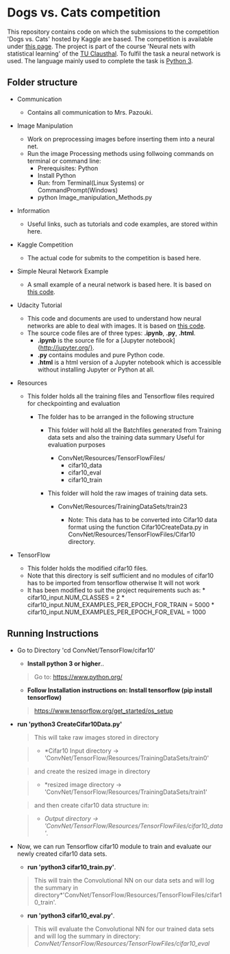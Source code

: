 # Dogs vs. Cats competition

This repository contains code on which the submissions to the competition 'Dogs vs. Cats' hosted by Kaggle are based. The competition is available under [this page](https://www.kaggle.com/c/dogs-vs-cats-redux-kernels-edition). 
The project is part of the course 'Neural nets with statistical learning' of the [TU Clausthal](http://www.tu-clausthal.de/). To fulfil the task a neural network is used.
The language mainly used to complete the task is [Python 3](https://docs.python.org/3/).

## Folder structure

* Communication 
  * Contains all communication to Mrs. Pazouki.

* Image Manipulation
  * Work on preprocessing images before inserting them into a neural net.
  * Run the image Processing methods using follwoing commands on terminal or command line:
    * Prerequisites: Python
    * Install Python
    * Run: from Terminal(Linux Systems) or CommandPrompt(Windows)
    * python Image_manipulation_Methods.py
    
* Information
  * Useful links, such as tutorials and code examples, are stored within here.

* Kaggle Competition
  * The actual code for submits to the competition is based here.

* Simple Neural Network Example
  * A small example of a neural network is based here. It is based on [this code](http://iamtrask.github.io/2015/07/12/basic-python-network/).

* Udacity Tutorial
  * This code and documents are used to understand how neural networks are able to deal with images. It is based on [this code](https://www.udacity.com/course/deep-learning--ud730).
  * The source code files are of three types: **.ipynb**, **.py**, **.html**. 
    * **.ipynb** is the source file for a [Jupyter notebook]{http://jupyter.org/}.
    * **.py** contains modules and pure Python code.
    * **.html** is a html version of a Jupyter notebook which is accessible without installing Jupyter or Python at all.  

* Resources
  * This folder holds all the training files and Tensorflow files required for checkpointing and evaluation
    * The folder has to be arranged in the following structure

        * This folder will hold all the Batchfiles generated from Training data sets and also the training data summary
            Useful for evaluation purposes
            * ConvNet/Resources/TensorFlowFiles/
                * cifar10_data
                * cifar10_eval
                * cifar10_train

        * This folder will hold the raw images of training data sets.
                              
            * ConvNet/Resources/TrainingDataSets/train23
            
                * Note: This data has to be converted into Cifar10 data format using the function Cifar10CreateData.py in 
                ConvNet/Resources/TensorFlowFiles/Cifar10 directory.

* TensorFlow
  * This folder holds the modified cifar10 files.
  * Note that this directory is self sufficient and no modules of cifar10 has to be imported from tensorflow otherwise It will not work
  * It has been modified to suit the project requirements such as:
        * cifar10_input.NUM_CLASSES = 2
        * cifar10_input.NUM_EXAMPLES_PER_EPOCH_FOR_TRAIN = 5000
        * cifar10_input.NUM_EXAMPLES_PER_EPOCH_FOR_EVAL = 1000

## Running Instructions

* Go to Directory 'cd ConvNet/TensorFlow/cifar10'
  
    * **Install python 3 or higher**..

    > Go to: <https://www.python.org/>

    * **Follow Installation instructions on: Install tensorflow (pip install tensorflow)**
    
    > <https://www.tensorflow.org/get_started/os_setup>
  
* **run 'python3 CreateCifar10Data.py'**

    > This will take raw images stored in directory 
    
    > * *Cifar10 Input directory -> 'ConvNet/TensorFlow/Resources/TrainingDataSets/train0'

    > and create the resized image in directory

    > * *resized image  directory -> 'ConvNet/TensorFlow/Resources/TrainingDataSets/train1'
    
    > and then create cifar10 data structure in:
     
    > * *Output directory -> 'ConvNet/TensorFlow/Resources/TensorFlowFiles/cifar10_data'*. 
      
* Now, we can run Tensorflow cifar10 module to train and evaluate our newly created cifar10 data sets.

    * **run 'python3 cifar10_train.py'**. 

    > This will train the Convolutional NN on our data sets and will log the summary in directory*'ConvNet/TensorFlow/Resources/TensorFlowFiles/cifar10_train'.
    


    * **run 'python3 cifar10_eval.py'**.
    
    > This will evaluate the Convolutional NN for our trained data sets and will log the summary in directory: *ConvNet/TensorFlow/Resources/TensorFlowFiles/cifar10_eval*
